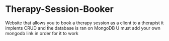 # Therapy-Session-Booker
Website that allows you to book a therapy session as a client to a therapist it implents CRUD and the database is ran on MongoDB
U must add your own mongodb link in order for it to work

